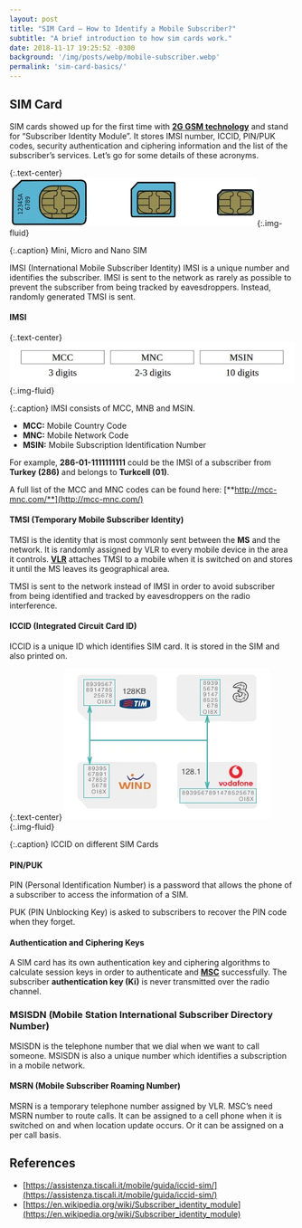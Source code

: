 ```yaml
---
layout: post
title: "SIM Card – How to Identify a Mobile Subscriber?"
subtitle: "A brief introduction to how sim cards work."
date: 2018-11-17 19:25:52 -0300
background: '/img/posts/webp/mobile-subscriber.webp'
permalink: 'sim-card-basics/'
---
```


## SIM Card
SIM cards showed up for the first time with [**2G GSM technology**](/2g-gsm-cellular-network-basics/) and stand for “Subscriber Identity Module”. It stores IMSI number, ICCID, PIN/PUK codes, security authentication and ciphering information and the list of the subscriber’s services. Let’s go for some details of these acronyms.

{:.text-center}
![Subscriber Identity Module](/img/posts/webp/SIM.webp){:.img-fluid}

{:.caption}
Mini, Micro and Nano SIM

IMSI (International Mobile Subscriber Identity)
IMSI is a unique number and identifies the subscriber. IMSI is sent to the network as rarely as possible to prevent the subscriber from being tracked by eavesdroppers. Instead, randomly generated TMSI is sent.

#### IMSI

{:.text-center}
![IMSI](/img/posts/webp/mcc-mnc.webp){:.img-fluid}

{:.caption}
IMSI consists of MCC, MNB and MSIN.

- **MCC:** Mobile Country Code
- **MNC:** Mobile Network Code
- **MSIN:** Mobile Subscription Identification Number

For example, **286-01-1111111111** could be the IMSI of a subscriber from **Turkey (286)** and belongs to **Turkcell (01)**.

A full list of the MCC and MNC codes can be found here: [**http://mcc-mnc.com/**](http://mcc-mnc.com/)

#### TMSI (Temporary Mobile Subscriber Identity)

TMSI is the identity that is most commonly sent between the **MS** and the network. It is randomly assigned by VLR to every mobile device in the area it controls. [**VLR**](/2g-gsm-cellular-network-basics/) attaches TMSI to a mobile when it is switched on and stores it until the MS leaves its geographical area.

TMSI is sent to the network instead of IMSI in order to avoid subscriber from being identified and tracked by eavesdroppers on the radio interference.

#### ICCID (Integrated Circuit Card ID)
ICCID is a unique ID which identifies SIM card. It is stored in the SIM and also printed on.


{:.text-center}
![ICCID on SIM](/img/posts/webp/ICCID.webp){:.img-fluid}

{:.caption}
ICCID on different SIM Cards

#### PIN/PUK

PIN (Personal Identification Number) is a password that allows the phone of a subscriber to access the information of a SIM.

PUK (PIN Unblocking Key) is asked to subscribers to recover the PIN code when they forget.

#### Authentication and Ciphering Keys

A SIM card has its own authentication key and ciphering algorithms to calculate session keys in order to authenticate and [**MSC**]((/2g-gsm-cellular-network-basics/)) successfully. The subscriber **authentication key (Ki)** is never transmitted over the radio channel.

### MSISDN (Mobile Station International Subscriber Directory Number)

MSISDN is the telephone number that we dial when we want to call someone. MSISDN is also a unique number which identifies a subscription in a mobile network.

#### MSRN (Mobile Subscriber Roaming Number)

MSRN is a temporary telephone number assigned by VLR. MSC’s need MSRN number to route calls. It can be assigned to a cell phone when it is switched on and when location update occurs. Or it can be assigned on a per call basis.

## References

- [https://assistenza.tiscali.it/mobile/guida/iccid-sim/](https://assistenza.tiscali.it/mobile/guida/iccid-sim/)
- [https://en.wikipedia.org/wiki/Subscriber_identity_module](https://en.wikipedia.org/wiki/Subscriber_identity_module)